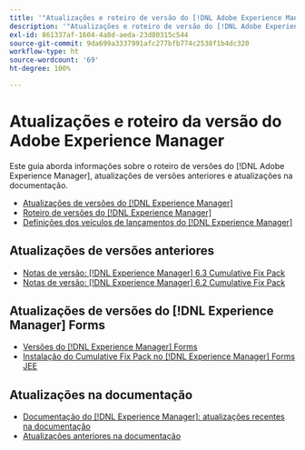 ```yaml
---
title: '"Atualizações e roteiro de versão do [!DNL Adobe Experience Manager]"'
description: '"Atualizações e roteiro de versão do [!DNL Adobe Experience Manager]"'
exl-id: 861337af-1604-4a8d-aeda-23d80315c544
source-git-commit: 9da699a3337991afc277bfb774c2538f1b4dc320
workflow-type: ht
source-wordcount: '69'
ht-degree: 100%

---
```


# Atualizações e roteiro da versão do Adobe Experience Manager

Este guia aborda informações sobre o roteiro de versões do [!DNL Adobe Experience Manager], atualizações de versões anteriores e atualizações na documentação.

* [Atualizações de versões do [!DNL Experience Manager]](aem-releases-updates.md)
* [Roteiro de versões do [!DNL Experience Manager]](update-releases-roadmap.md)
* [Definições dos veículos de lançamentos do [!DNL Experience Manager]](update-release-vehicle-definitions.md)

## Atualizações de versões anteriores

* [Notas de versão:  [!DNL Experience Manager]  6.3 Cumulative Fix Pack](release-notes-aem-6-3-cumulative-fix-pack.md)
* [Notas de versão:  [!DNL Experience Manager]  6.2 Cumulative Fix Pack](release-notes-aem-6-2-cumulative-fix-pack.md)

## Atualizações de versões do [!DNL Experience Manager] Forms

* [Versões do [!DNL Experience Manager] Forms](aem-forms-releases.md)
* [Instalação do Cumulative Fix Pack no  [!DNL Experience Manager]  Forms JEE](install-cfp-aem-forms-jee.md)

## Atualizações na documentação

* [Documentação do [!DNL Experience Manager]: atualizações recentes na documentação](documentation-updates.md)
* [Atualizações anteriores na documentação](previous-documentation-updates.md)
